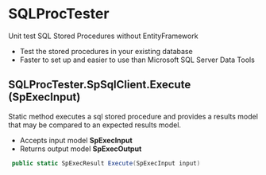 # SQLProcTester
Unit test SQL Stored Procedures without EntityFramework
* Test the stored procedures in your existing database
* Faster to set up and easier to use than Microsoft SQL Server Data Tools

## SQLProcTester.SpSqlClient.Execute (SpExecInput)
Static method executes a sql stored procedure and provides a results model that may be compared to an expected results model.
* Accepts input model **SpExecInput**
* Returns output model **SpExecOutput**

```c#
 public static SpExecResult Execute(SpExecInput input)
```




